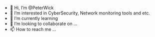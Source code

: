 - 👋 Hi, I’m @PeterWick
- 👀 I’m interested in CyberSecurity, Network monitoring tools and etc.
- 🌱 I’m currently learning 
- 💞️ I’m looking to collaborate on ...
- 📫 How to reach me ...

<!---
PeterWick/PeterWick is a ✨ special ✨ repository because its `README.md` (this file) appears on your GitHub profile.
You can click the Preview link to take a look at your changes.
--->
